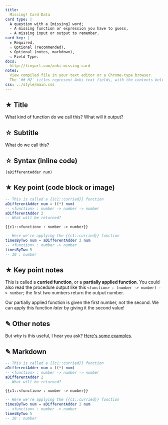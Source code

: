 ```yaml
---
title:
  Missing! Card Data
card type: |
  A question with a [missing] word;
  - A missing function or expression you have to guess,
  - A missing input or output to remember.
card key: |
  ★ Required,
  ☆ Optional (recommended),
  ✎ Optional (notes, markdown),
  ⤷ Field Type.
docs:
  http://tinyurl.com/anki-missing-card
notes:
  View compiled file in your text editor or a Chrome-type browser.
  The `## H2` titles represent Anki text fields, with the contents below.
css: ../style/main.css
---
```



<!-- -------------------------------------------------------------------------
    ★ Title

    ⤷ `string` (auto wrapped with a `H1` tag)
-------------------------------------------------------------------------- -->
## ★ Title

What kind of function do we call this? What will it output?


<!-- -------------------------------------------------------------------------
    ☆ Subtitle

    ⤷ `string` (auto wrapped with a `H2` tag)
-------------------------------------------------------------------------- -->
## ☆ Subtitle

What do we call this?


<!-- -------------------------------------------------------------------------
    ☆ Syntax (inline code)

    ⤷ `code string` (auto wrapped with <p><code> tag)
-------------------------------------------------------------------------- -->
## ☆ Syntax (inline code)

`(aDifferentAdder num)`


<!-- -------------------------------------------------------------------------
    ★ Key point (code block or image)

    ⤷ `code block | image`

      | Requires `markdown` fenced code block;
      | Requires `{{c1:cloze}}` tag(s))

      A markdown fenced code block that will compile to our highlighted
      code with Pandoc. Make sure to add at least one cloze deletion:

        `{{c1:the answer:HINT TEXT}}`

      Here's an example cloze card:

        @ https://codepen.io/testuser-247585903/pen/BabRjvb

      You can add cloze deletion tags to the fenced code block and
      they should work fine in Anki. You can also:

      1. `Toggle HTML Editor ⌘⇧X` (`‹›`) to enable rich text preview
      2. Press the `[...]` or `[...]+` button to add a cloze deletion
-------------------------------------------------------------------------- -->
## ★ Key point (code block or image)


```elm
-- This is called a {{c1::curried}} function
aDifferentAdder num = ((*) num)
-- <function> : number -> number -> number
aDifferentAdder 2
-- What will be returned?
```
```terminal
{{c1::<function> : number -> number}}
```
```elm
-- Here we're applying the {{c1::curried}} function
timesByTwo num = aDifferentAdder 2 num
-- <function> : number -> number
timesByTwo 5
-- 10 : number
```


<!-- -------------------------------------------------------------------------
    ★ Key point notes

    ⤷ `rich html`
-------------------------------------------------------------------------- -->
## ★ Key point notes

This is called a **curried function**, or a **partially applied function**. You could also read the procedure output like this `<function> : (number -> number) -> number`; the first two numbers return the output number.

Our partially applied function is given the first number, not the second. We can apply this function _later_ by giving it the second value!


<!-- -------------------------------------------------------------------------
    ✎ Other notes

    ⤷ `rich html`
-------------------------------------------------------------------------- -->
## ✎ Other notes

But _why_ is this useful, I hear you ask? [Here's some examples](https://www.codingexercises.com/guides/quickstart-elm-part-7).


<!-- -------------------------------------------------------------------------
    ✎ Markdown

    ⤷ `raw text`

      Do not add the compiled HTML to your card, rather, use the raw text
      Markdown fenced code block. This makes for easier editing of a card
      later on.

      Please be careful:

        Warning: remove all `{{c1:cloze}}` cloze deletion tags!

      If you save your card with cloze deletion tags in the `✎ Markdown`
      field, Anki will throw an error, and you might not be able to save
      your card.
-------------------------------------------------------------------------- -->
## ✎ Markdown

```elm
-- This is called a {{c1::curried}} function
aDifferentAdder num = ((*) num)
-- <function> : number -> number -> number
aDifferentAdder 2
-- What will be returned?
```
```terminal
{{c1::<function> : number -> number}}
```
```elm
-- Here we're applying the {{c1::curried}} function
timesByTwo num = aDifferentAdder 2 num
-- <function> : number -> number
timesByTwo 5
-- 10 : number
```

<!-- End of card ==========================================================-->
